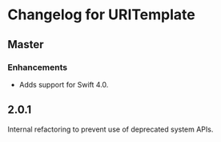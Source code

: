 # Changelog for URITemplate

## Master

### Enhancements

- Adds support for Swift 4.0.

## 2.0.1

Internal refactoring to prevent use of deprecated system APIs.
